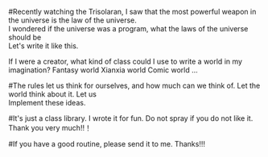 #Recently watching the Trisolaran, I saw that the most powerful weapon in the universe is the law of the universe.  
I wondered if the universe was a program, what the laws of the universe should be  
Let's write it like this.

If I were a creator, what kind of class could I use to write a world in my imagination?
Fantasy world
Xianxia world
Comic world
...

#The rules let us think for ourselves, and how much can we think of. Let the world think about it. Let us  
Implement these ideas.

#It's just a class library. I wrote it for fun. Do not spray if you do not like it. Thank you very much!!！

#If you have a good routine, please send it to me. Thanks!!!

